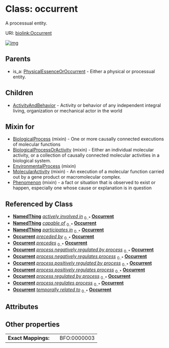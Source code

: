 
# Class: occurrent


A processual entity.

URI: [biolink:Occurrent](https://w3id.org/biolink/vocab/Occurrent)


[![img](https://yuml.me/diagram/nofunky;dir:TB/class/[PhysicalEssenceOrOccurrent],[Phenomenon]uses%20-.->[Occurrent],[MolecularActivity]uses%20-.->[Occurrent],[EnvironmentalProcess]uses%20-.->[Occurrent],[BiologicalProcessOrActivity]uses%20-.->[Occurrent],[BiologicalProcess]uses%20-.->[Occurrent],[Occurrent]^-[ActivityAndBehavior],[PhysicalEssenceOrOccurrent]^-[Occurrent],[Phenomenon],[NamedThing],[MolecularActivity],[EnvironmentalProcess],[BiologicalProcessOrActivity],[BiologicalProcess],[ActivityAndBehavior])](https://yuml.me/diagram/nofunky;dir:TB/class/[PhysicalEssenceOrOccurrent],[Phenomenon]uses%20-.->[Occurrent],[MolecularActivity]uses%20-.->[Occurrent],[EnvironmentalProcess]uses%20-.->[Occurrent],[BiologicalProcessOrActivity]uses%20-.->[Occurrent],[BiologicalProcess]uses%20-.->[Occurrent],[Occurrent]^-[ActivityAndBehavior],[PhysicalEssenceOrOccurrent]^-[Occurrent],[Phenomenon],[NamedThing],[MolecularActivity],[EnvironmentalProcess],[BiologicalProcessOrActivity],[BiologicalProcess],[ActivityAndBehavior])

## Parents

 *  is_a: [PhysicalEssenceOrOccurrent](PhysicalEssenceOrOccurrent.md) - Either a physical or processual entity.

## Children

 * [ActivityAndBehavior](ActivityAndBehavior.md) - Activity or behavior of any independent integral living, organization or mechanical actor in the world

## Mixin for

 * [BiologicalProcess](BiologicalProcess.md) (mixin)  - One or more causally connected executions of molecular functions
 * [BiologicalProcessOrActivity](BiologicalProcessOrActivity.md) (mixin)  - Either an individual molecular activity, or a collection of causally connected molecular activities in a biological system.
 * [EnvironmentalProcess](EnvironmentalProcess.md) (mixin) 
 * [MolecularActivity](MolecularActivity.md) (mixin)  - An execution of a molecular function carried out by a gene product or macromolecular complex.
 * [Phenomenon](Phenomenon.md) (mixin)  - a fact or situation that is observed to exist or happen, especially one whose cause or explanation is in question

## Referenced by Class

 *  **[NamedThing](NamedThing.md)** *[actively involved in](actively_involved_in.md)*  <sub>0..\*</sub>  **[Occurrent](Occurrent.md)**
 *  **[NamedThing](NamedThing.md)** *[capable of](capable_of.md)*  <sub>0..\*</sub>  **[Occurrent](Occurrent.md)**
 *  **[NamedThing](NamedThing.md)** *[participates in](participates_in.md)*  <sub>0..\*</sub>  **[Occurrent](Occurrent.md)**
 *  **[Occurrent](Occurrent.md)** *[preceded by](preceded_by.md)*  <sub>0..\*</sub>  **[Occurrent](Occurrent.md)**
 *  **[Occurrent](Occurrent.md)** *[precedes](precedes.md)*  <sub>0..\*</sub>  **[Occurrent](Occurrent.md)**
 *  **[Occurrent](Occurrent.md)** *[process negatively regulated by process](process_negatively_regulated_by_process.md)*  <sub>0..\*</sub>  **[Occurrent](Occurrent.md)**
 *  **[Occurrent](Occurrent.md)** *[process negatively regulates process](process_negatively_regulates_process.md)*  <sub>0..\*</sub>  **[Occurrent](Occurrent.md)**
 *  **[Occurrent](Occurrent.md)** *[process positively regulated by process](process_positively_regulated_by_process.md)*  <sub>0..\*</sub>  **[Occurrent](Occurrent.md)**
 *  **[Occurrent](Occurrent.md)** *[process positively regulates process](process_positively_regulates_process.md)*  <sub>0..\*</sub>  **[Occurrent](Occurrent.md)**
 *  **[Occurrent](Occurrent.md)** *[process regulated by process](process_regulated_by_process.md)*  <sub>0..\*</sub>  **[Occurrent](Occurrent.md)**
 *  **[Occurrent](Occurrent.md)** *[process regulates process](process_regulates_process.md)*  <sub>0..\*</sub>  **[Occurrent](Occurrent.md)**
 *  **[Occurrent](Occurrent.md)** *[temporally related to](temporally_related_to.md)*  <sub>0..\*</sub>  **[Occurrent](Occurrent.md)**

## Attributes


## Other properties

|  |  |  |
| --- | --- | --- |
| **Exact Mappings:** | | BFO:0000003 |

